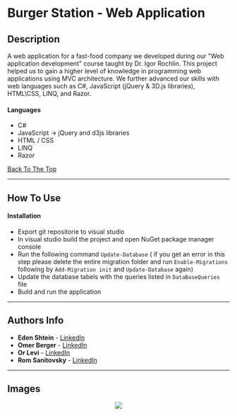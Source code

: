 # Burger Station - Web Application

## Description

A web application for a fast-food company we developed during our "Web application development" course taught by Dr. Igor Rochlin. This project helped us to gain a higher level of knowledge in programming web applications using MVC architecture. We further advanced our skills with web languages such as C#, JavaScript (jQuery & 3D.js libraries), HTML\CSS, LINQ, and Razor.

#### Languages

- C#
- JavaScript -> jQuery and d3js libraries
- HTML / CSS
- LINQ
- Razor

[Back To The Top](#Table-of-Contents)

---

## How To Use

#### Installation

- Export git repositorie to visual studio
- In visual studio build the project and open NuGet package manager console
- Run the following command ```Update-Database``` ( if you get an error in this step please delete the entire migration
folder and run ```Enable-Migrations``` following by ```Add-Migration init``` and ```Update-Database``` again)
- Update the database tabels with the queries listed in ```DataBaseQueries``` file 
- Build and run the application

---
## Authors Info

* **Eden Shtein** - [LinkedIn](https://www.linkedin.com/in/edenshtein/)
* **Omer Berger** - [LinkedIn](https://www.linkedin.com/in/omerberger/)
* **Or Levi** - [LinkedIn](https://www.linkedin.com/in/orlevi13/)
* **Rom Sanitovsky** - [LinkedIn](https://www.linkedin.com/in/rom-sanitovsky-a38272197/)

---
## Images
<p align="center"> <img src="burgerstaion.png"> </p>

